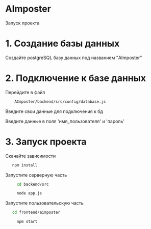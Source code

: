 # AImposter
Запуск проекта

# 1.  **Создание базы данных**
   
   Создайте postgreSQL базу данных под названием "AImposter"

# 2.  **Подключение к базе данных**
   
   Перейдите в файл
    
   ```bash
       AImposter/backend/src/config/database.js
   ```

   Введите свои данные для подключения к бд

   Введите данные в поля 'имя_пользователя' и 'пароль'

# 3.  **Запуск проекта**

   Скачайте зависимости

   ```bash
      npm install
   ```

   Запустите серверную часть
     
   ```bash
        cd backend/src
   ```
    
   ```bash
        node app.js
   ```
    
   Запустите пользовательскую часть
   
   ```bash
      cd frontend/aimposter
   ```
    
   ```bash
        npm start
   ```
